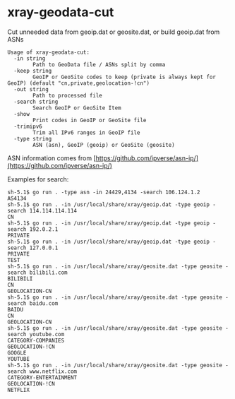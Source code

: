 # xray-geodata-cut

Cut unneeded data from geoip.dat or geosite.dat, or build geoip.dat from ASNs

```
Usage of xray-geodata-cut:
  -in string
        Path to GeoData file / ASNs split by comma
  -keep string
        GeoIP or GeoSite codes to keep (private is always kept for GeoIP) (default "cn,private,geolocation-!cn")
  -out string
        Path to processed file
  -search string
        Search GeoIP or GeoSite Item
  -show
        Print codes in GeoIP or GeoSite file
  -trimipv6
        Trim all IPv6 ranges in GeoIP file
  -type string
        ASN (asn), GeoIP (geoip) or GeoSite (geosite)

```

ASN information comes from [https://github.com/ipverse/asn-ip/](https://github.com/ipverse/asn-ip/)

Examples for search: 

```
sh-5.1$ go run . -type asn -in 24429,4134 -search 106.124.1.2
AS4134
sh-5.1$ go run . -in /usr/local/share/xray/geoip.dat -type geoip -search 114.114.114.114
CN
sh-5.1$ go run . -in /usr/local/share/xray/geoip.dat -type geoip -search 192.0.2.1
PRIVATE
sh-5.1$ go run . -in /usr/local/share/xray/geoip.dat -type geoip -search 127.0.0.1
PRIVATE
TEST
sh-5.1$ go run . -in /usr/local/share/xray/geosite.dat -type geosite -search bilibili.com
BILIBILI
CN
GEOLOCATION-CN
sh-5.1$ go run . -in /usr/local/share/xray/geosite.dat -type geosite -search baidu.com
BAIDU
CN
GEOLOCATION-CN
sh-5.1$ go run . -in /usr/local/share/xray/geosite.dat -type geosite -search youtube.com
CATEGORY-COMPANIES
GEOLOCATION-!CN
GOOGLE
YOUTUBE
sh-5.1$ go run . -in /usr/local/share/xray/geosite.dat -type geosite -search www.netflix.com
CATEGORY-ENTERTAINMENT
GEOLOCATION-!CN
NETFLIX
```
